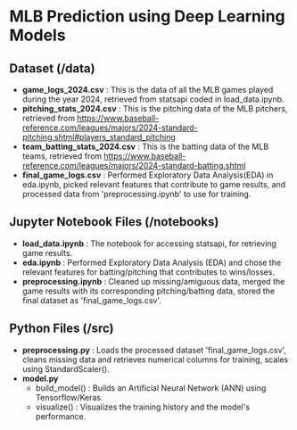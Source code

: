 # MLB Prediction using Deep Learning Models
## Dataset (/data)
* **game_logs_2024.csv** : This is the data of all the MLB games played during the year 2024, retrieved from statsapi coded in load_data.ipynb.
* **pitching_stats_2024.csv** : This is the pitching data of the MLB pitchers, retrieved from https://www.baseball-reference.com/leagues/majors/2024-standard-pitching.shtml#players_standard_pitching
* **team_batting_stats_2024.csv** : This is the batting data of the MLB teams, retrieved from https://www.baseball-reference.com/leagues/majors/2024-standard-batting.shtml
* **final_game_logs.csv** : Performed Exploratory Data Analysis(EDA) in eda.ipynb, picked relevant features that contribute to game results, and processed data from 'preprocessing.ipynb' to use for training.
  
## Jupyter Notebook Files (/notebooks)
* **load_data.ipynb** : The notebook for accessing statsapi, for retrieving game results.
* **eda.ipynb** : Performed Exploratory Data Analysis (EDA) and chose the relevant features for batting/pitching that contributes to wins/losses.
* **preprocessing.ipynb** : Cleaned up missing/amiguous data, merged the game results with its corresponding pitching/batting data, stored the final dataset as 'final_game_logs.csv'.

## Python Files (/src)
* **preprocessing.py** : Loads the processed dataset 'final_game_logs.csv', cleans missing data and retrieves numerical columns for training, scales using StandardScaler().
* **model.py**
   * build_model() : Builds an Artificial Neural Network (ANN) using Tensorflow/Keras.
   * visualize() : Visualizes the training history and the model's performance.
